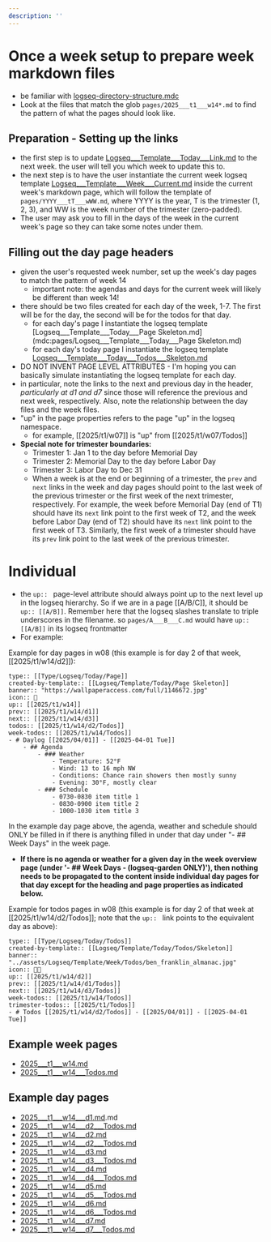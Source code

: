 ```yaml
---
description: ''
---
```

# Once a week setup to prepare week markdown files 
- be familiar with [logseq-directory-structure.mdc](mdc:.cursor/rules/logseq-cursor-rules/logseq-directory-structure.mdc)
- Look at the files that match the glob `pages/2025___t1___w14*.md` to find the pattern of what the pages should look like. 

## Preparation - Setting up the links
- the first step is to update [Logseq___Template___Today___Link.md](mdc:pages/Logseq___Template___Today___Link.md) to the next week. the user will tell you which week to update this to.
- the next step is to have the user instantiate the current week logseq template [Logseq___Template___Week___Current.md](mdc:pages/Logseq___Template___Week___Current.md) inside the current week's markdown page, which will follow the template of `pages/YYYY___tT___wWW.md`, where YYYY is the year, T is the trimester (1, 2, 3), and WW is the week number of the trimester (zero-padded).
- The user may ask you to fill in the days of the week in the current week's page so they can take some notes under them.

## Filling out the day page headers
- given the user's requested week number, set up the week's day pages to match the pattern of week 14
  - important note: the agendas and days for the current week will likely be different than week 14!
- there should be two files created for each day of the week, 1-7. The first will be for the day, the second will be for the todos for that day.
  - for each day's page I instantiate the logseq template [Logseq___Template___Today___Page Skeleton.md](mdc:pages/Logseq___Template___Today___Page Skeleton.md)
  - for each day's today page I instantiate the logseq template [Logseq___Template___Today___Todos___Skeleton.md](mdc:pages/Logseq___Template___Today___Todos___Skeleton.md)
- DO NOT INVENT PAGE LEVEL ATTRIBUTES - I'm hoping you can basically simulate instantiating the logseq template for each day.
- in particular, note the links to the next and previous day in the header, *particularly at d1 and d7* since those will reference the previous and next week, respectively. Also, note the relationship between the day files and the week files. 
- "up" in the page properties refers to the page "up" in the logseq namespace. 
  - for example, [[2025/t1/w07]] is "up" from [[2025/t1/w07/Todos]] 
- **Special note for trimester boundaries:**
  - Trimester 1: Jan 1 to the day before Memorial Day
  - Trimester 2: Memorial Day to the day before Labor Day
  - Trimester 3: Labor Day to Dec 31
  - When a week is at the end or beginning of a trimester, the `prev` and `next` links in the week and day pages should point to the last week of the previous trimester or the first week of the next trimester, respectively. For example, the week before Memorial Day (end of T1) should have its `next` link point to the first week of T2, and the week before Labor Day (end of T2) should have its `next` link point to the first week of T3. Similarly, the first week of a trimester should have its `prev` link point to the last week of the previous trimester.

# Individual 
- the `up:: ` page-level attribute should always point up to the next level up in the logseq hierarchy. So if we are in a page [[A/B/C]], it should be `up:: [[A/B]]`. Remember here that the logseq slashes translate to triple underscores in the filename. so `pages/A___B___C.md` would have `up:: [[A/B]]` in its logseq frontmatter
- For example:

Example for day pages in w08 (this example is for day 2 of that week, [[2025/t1/w14/d2]]):
~~~
type:: [[Type/Logseq/Today/Page]]
created-by-template:: [[Logseq/Template/Today/Page Skeleton]]
banner:: "https://wallpaperaccess.com/full/1146672.jpg"
icon:: 📖
up:: [[2025/t1/w14]]
prev:: [[2025/t1/w14/d1]]
next:: [[2025/t1/w14/d3]]
todos:: [[2025/t1/w14/d2/Todos]]
week-todos:: [[2025/t1/w14/Todos]]
- # Daylog [[2025/04/01]] - [[2025-04-01 Tue]]
	- ## Agenda
		- ### Weather
			- Temperature: 52°F
			- Wind: 13 to 16 mph NW
			- Conditions: Chance rain showers then mostly sunny
			- Evening: 30°F, mostly clear
		- ### Schedule
			- 0730-0830 item title 1
			- 0830-0900 item title 2
			- 1000-1030 item title 3
~~~

In the example day page above, the agenda, weather and schedule should ONLY be filled in if there is anything filled in under that day under "- ## Week Days" in the week page.
- **If there is no agenda or weather for a given day in the week overview page (under '- ## Week Days - (logseq-garden ONLY)'), then nothing needs to be propagated to the content inside individual day pages for that day except for the heading and page properties as indicated below.**

Example for todos pages in w08 (this example is for day 2 of that week at [[2025/t1/w14/d2/Todos]]; note that the `up:: ` link points to the equivalent day as above):
~~~
type:: [[Type/Logseq/Today/Todos]]
created-by-template:: [[Logseq/Template/Today/Todos/Skeleton]]
banner:: "../assets/Logseq/Template/Week/Todos/ben_franklin_almanac.jpg"
icon:: 📅✅
up:: [[2025/t1/w14/d2]]
prev:: [[2025/t1/w14/d1/Todos]]
next:: [[2025/t1/w14/d3/Todos]]
week-todos:: [[2025/t1/w14/Todos]]
trimester-todos:: [[2025/t1/Todos]]
- # Todos [[2025/t1/w14/d2/Todos]] - [[2025/04/01]] - [[2025-04-01 Tue]]
~~~


## Example week pages 
- [2025___t1___w14.md](mdc:pages/2025___t1___w14.md)
- [2025___t1___w14___Todos.md](mdc:pages/2025___t1___w14___Todos.md)

## Example day pages
- [2025___t1___w14___d1.md](mdc:pages/2025___t1___w14___d1.md).md
- [2025___t1___w14___d2___Todos.md](mdc:pages/2025___t1___w14___d2___Todos.md)
- [2025___t1___w14___d2.md](mdc:pages/2025___t1___w14___d2.md)
- [2025___t1___w14___d2___Todos.md](mdc:pages/2025___t1___w14___d2___Todos.md)
- [2025___t1___w14___d3.md](mdc:pages/2025___t1___w14___d3.md)
- [2025___t1___w14___d3___Todos.md](mdc:pages/2025___t1___w14___d3___Todos.md)
- [2025___t1___w14___d4.md](mdc:pages/2025___t1___w14___d4.md)
- [2025___t1___w14___d4___Todos.md](mdc:pages/2025___t1___w14___d4___Todos.md)
- [2025___t1___w14___d5.md](mdc:pages/2025___t1___w14___d5.md)
- [2025___t1___w14___d5___Todos.md](mdc:pages/2025___t1___w14___d5___Todos.md)
- [2025___t1___w14___d6.md](mdc:pages/2025___t1___w14___d6.md)
- [2025___t1___w14___d6___Todos.md](mdc:pages/2025___t1___w14___d6___Todos.md)
- [2025___t1___w14___d7.md](mdc:pages/2025___t1___w14___d7.md)
- [2025___t1___w14___d7___Todos.md](mdc:pages/2025___t1___w14___d7___Todos.md)

